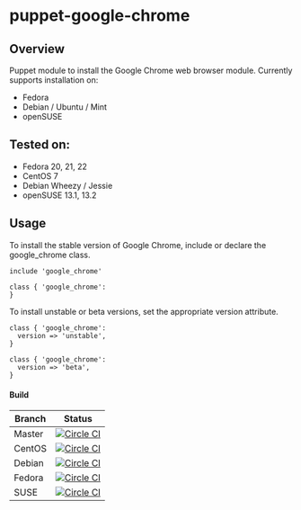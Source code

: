 # puppet-google-chrome

## Overview

Puppet module to install the Google Chrome web browser module. Currently supports installation on:

* Fedora
* Debian / Ubuntu / Mint
* openSUSE

## Tested on:

* Fedora 20, 21, 22
* CentOS 7
* Debian Wheezy / Jessie
* openSUSE 13.1, 13.2

## Usage

To install the stable version of Google Chrome, include or declare the google_chrome class.

```puppet
include 'google_chrome'
```

```puppet
class { 'google_chrome':
}
```

To install unstable or beta versions, set the appropriate version attribute.

```puppet
class { 'google_chrome':
  version => 'unstable',
}
```

```puppet
class { 'google_chrome':
  version => 'beta',
}
```

#### Build

Branch | Status |
---------|---------
Master | [![Circle CI](https://circleci.com/gh/jamesnetherton/puppet-google-chrome/tree/master.svg?style=svg)](https://circleci.com/gh/jamesnetherton/puppet-google-chrome/tree/master)
CentOS | [![Circle CI](https://circleci.com/gh/jamesnetherton/puppet-google-chrome/tree/centos.svg?style=svg)](https://circleci.com/gh/jamesnetherton/puppet-google-chrome/tree/centos)
Debian | [![Circle CI](https://circleci.com/gh/jamesnetherton/puppet-google-chrome/tree/debian.svg?style=svg)](https://circleci.com/gh/jamesnetherton/puppet-google-chrome/tree/debian)
Fedora | [![Circle CI](https://circleci.com/gh/jamesnetherton/puppet-google-chrome/tree/fedora.svg?style=svg)](https://circleci.com/gh/jamesnetherton/puppet-google-chrome/tree/fedora)
SUSE | [![Circle CI](https://circleci.com/gh/jamesnetherton/puppet-google-chrome/tree/suse.svg?style=svg)](https://circleci.com/gh/jamesnetherton/puppet-google-chrome/tree/suse)
